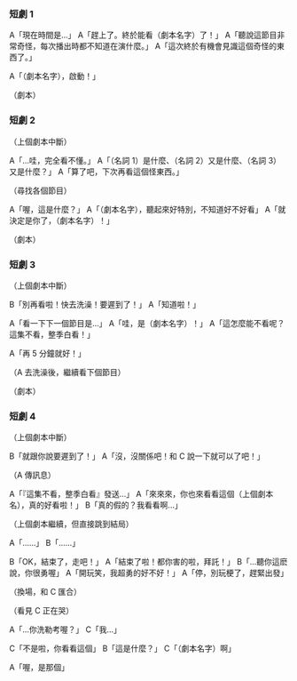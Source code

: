 ### 短劇 1

A「現在時間是...」
A「趕上了。終於能看（劇本名字）了！」
A「聽說這節目非常奇怪，每次播出時都不知道在演什麼。」
A「這次終於有機會見識這個奇怪的東西了。」

A「（劇本名字），啟動！」

（劇本）

### 短劇 2

（上個劇本中斷）

A「...哇，完全看不懂。」
A「（名詞 1）是什麼、（名詞 2）又是什麼、（名詞 3）又是什麼？」
A「算了吧，下次再看這個怪東西。」

（尋找各個節目）

A「喔，這是什麼？」
A「（劇本名字），聽起來好特別，不知道好不好看」
A「就決定是你了，（劇本名字）！」

（劇本）

### 短劇 3

（上個劇本中斷）

B「別再看啦！快去洗澡！要遲到了！」
A「知道啦！」

A「看一下下一個節目是...」
A「哇，是（劇本名字）！」
A「這怎麼能不看呢？這集不看，整季白看！」

A「再 5 分鐘就好！」

（A 去洗澡後，繼續看下個節目）

（劇本）

### 短劇 4

（上個劇本中斷）

B「就跟你說要遲到了！」
A「沒，沒關係吧！和 C 說一下就可以了吧！」

（A 傳訊息）

A「『這集不看，整季白看』發送...」
A「來來來，你也來看看這個（上個劇本名），真的好看啦！」
B「真的假的？我看看啊...」

（上個劇本繼續，但直接跳到結局）

A「......」
B「......」

B「OK，結束了，走吧！」
A「結束了啦！都你害的啦，拜託！」
B「...聽你這麽說，你很勇喔」
A「開玩笑，我超勇的好不好！」
A「停，別玩梗了，趕緊出發」

（換場，和 C 匯合）

（看見 C 正在哭）

A「...你洗勒考喔？」
C「我...」

C「不是啦，你看看這個」
B「這是什麼？」
C「（劇本名字）啊」

A「喔，是那個」
